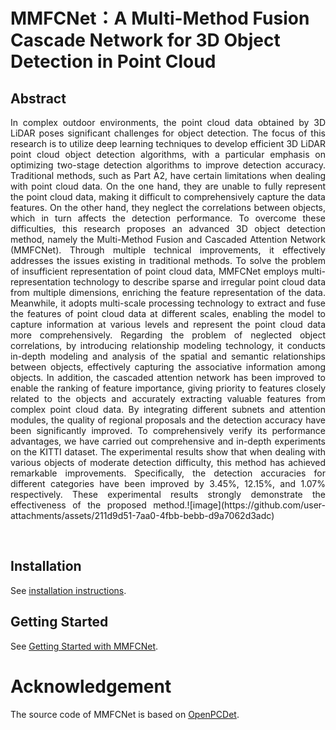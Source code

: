 # MMFCNet：A Multi-Method Fusion Cascade Network for 3D Object Detection in Point Cloud

## Abstract
<div style="text-align: justify">In complex outdoor environments, the point cloud data obtained by 3D LiDAR poses significant challenges for object detection. The focus of this research is to utilize deep learning techniques to develop efficient 3D LiDAR point cloud object detection algorithms, with a particular emphasis on optimizing two-stage detection algorithms to improve detection accuracy. Traditional methods, such as Part A2, have certain limitations when dealing with point cloud data. On the one hand, they are unable to fully represent the point cloud data, making it difficult to comprehensively capture the data features. On the other hand, they neglect the correlations between objects, which in turn affects the detection performance. To overcome these difficulties, this research proposes an advanced 3D object detection method, namely the Multi-Method Fusion and Cascaded Attention Network (MMFCNet). Through multiple technical improvements, it effectively addresses the issues existing in traditional methods. To solve the problem of insufficient representation of point cloud data, MMFCNet employs multi-representation technology to describe sparse and irregular point cloud data from multiple dimensions, enriching the feature representation of the data. Meanwhile, it adopts multi-scale processing technology to extract and fuse the features of point cloud data at different scales, enabling the model to capture information at various levels and represent the point cloud data more comprehensively. Regarding the problem of neglected object correlations, by introducing relationship modeling technology, it conducts in-depth modeling and analysis of the spatial and semantic relationships between objects, effectively capturing the associative information among objects. In addition, the cascaded attention network has been improved to enable the ranking of feature importance, giving priority to features closely related to the objects and accurately extracting valuable features from complex point cloud data. By integrating different subnets and attention modules, the quality of regional proposals and the detection accuracy have been significantly improved. To comprehensively verify its performance advantages, we have carried out comprehensive and in-depth experiments on the KITTI dataset. The experimental results show that when dealing with various objects of moderate detection difficulty, this method has achieved remarkable improvements. Specifically, the detection accuracies for different categories have been improved by 3.45%, 12.15%, and 1.07% respectively. These experimental results strongly demonstrate the effectiveness of the proposed method.![image](https://github.com/user-attachments/assets/211d9d51-7aa0-4fbb-bebb-d9a7062d3adc)
</div>

<p>&nbsp;</p>

## Installation

See [installation instructions](INSTALL.md).

## Getting Started

See [Getting Started with MMFCNet](GETTING_STARTED.md).

# Acknowledgement

The source code of MMFCNet is based on [OpenPCDet](https://github.com/open-mmlab/OpenPCDet). 
